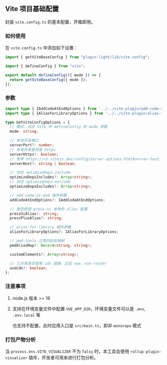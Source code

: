 ## Vite 项目基础配置

封装 `vite.config.ts` 的基本配置，开箱即用。

### 如何使用

在 `vite.config.ts` 中添加如下设置：


```js
import { getViteBaseConfig } from "plugin-light/lib/vite-config";

import { defineConfig } from "vite";

export default defineConfig(({ mode }) => {
  return getViteBaseConfig({ mode });
});
```

### 参数

```ts
import type { IAddCodeAtEndOptions } from '../../vite-plugin/add-code-at-end/types';
import type { IAliasForLibraryOptions } from '../../vite-plugin/alias-for-library/types';

type GetViteConfigOptions = {
  // 模式，对应 Vite 中 defineConfig 的 mode 参数
  mode: string;

  // 本地开发端口
  serverPort?: number;
  // 本地开发是否是 https
  serverHttps?: boolean;
  // 参考 https://cn.vitejs.dev/config/server-options.html#server-host
  serverHost?: string | boolean;

  // 对应 optimizeDeps.include
  optimizeDepsIncludes?: Array<string>;
  // 对应 optimizeDeps.exclude
  optimizeDepsExcludes?: Array<string>;

  // add-code-at-end 插件参数
  addCodeAtEndOptions?: IAddCodeAtEndOptions;

  // 是否使用 press-ui 本地的 alias 配置
  pressUiAlias?: string;
  pressPlusAlias?: string;

  // alias-for-library 插件参数
  aliasForLibraryOptions?: IAliasForLibraryOptions;

  // pmd-tools 之类的别名映射
  pmdAliasMap?: Record<string, string>;

  customElements?: Array<string>;

  // 三方库是否使用 cdn 链接，比如 vue，vue-router
  useCdn?: boolean;
};
```

### 注意事项

1. node.js 版本 >= 16

2. 支持在环境变量文件中配置 `VUE_APP_DIR`，环境变量文件可以是 `.env`, `.env.local` 等

    也支持不配置，此时应用入口是 `src/main.ts`，即非 `monorepo` 模式

### 打包产物分析

当 `process.env.VITE_VISUALIZER` 不为 `falsy` 时，本工具会使用 `rollup-plugin-visualizer` 插件，开发者可用来进行打包分析。


